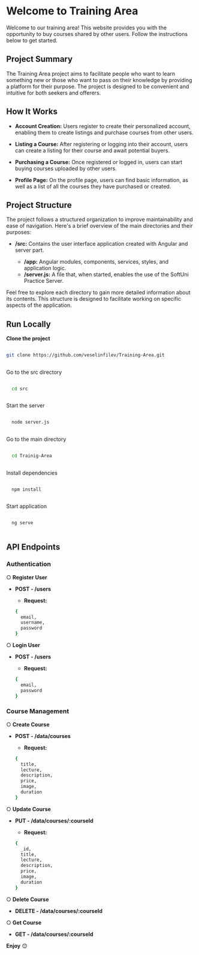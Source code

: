 # Welcome to Training Area
Welcome to our training area! This website provides you with the opportunity to buy courses shared by other users. Follow the instructions below to get started.

## Project Summary
The Training Area project aims to facilitate people who want to learn something new or those who want to pass on their knowledge by providing a platform for their purpose. The project is designed to be convenient and intuitive for both seekers and offerers.

## How It Works
- **Account Creation:** Users register to create their personalized account, enabling them to create listings and purchase courses from other users.

- **Listing a Course:** After registering or logging into their account, users can create a listing for their course and await potential buyers.

- **Purchasing a Course:** Once registered or logged in, users can start buying courses uploaded by other users.

- **Profile Page:** On the profile page, users can find basic information, as well as a list of all the courses they have purchased or created.

## Project Structure
The project follows a structured organization to improve maintainability and ease of navigation. Here's a brief overview of the main directories and their purposes:

* **/src:** Contains the user interface application created with Angular and server part.
    * **/app:** Angular modules, components, services, styles, and application logic.

    - **/server.js:** A file that, when started, enables the use of the SoftUni Practice Server.

Feel free to explore each directory to gain more detailed information about its contents. This structure is designed to facilitate working on specific aspects of the application.

## Run Locally

**Clone the project**

```bash
  
git clone https://github.com/veselinfilev/Training-Area.git
  
```

Go to the src directory

```bash
 
  cd src
 
```

Start the server

```bash
  
  node server.js
  
```

Go to the main directory

```bash
  
  cd Trainig-Area
  
```

Install dependencies

```bash
  
  npm install
  
```

Start application
```bash
  
  ng serve
 
```

## API Endpoints

  ### Authentication

○ **Register User**

  + **POST - /users**

    + **Request:**

    ```bash
    {
      email,
      username,
      password
    }
    ```

○ **Login User**

  + **POST - /users**

    + **Request:**

    ```bash
    {
      email,
      password
    }
    ```

### Course Management    

○ **Create Course**

  + **POST - /data/courses**

    + **Request:**

    ```bash
    {
      title,
      lecture,
      description,
      price,
      image,
      duration
    }
    ```

  ○ **Update Course**

  + **PUT - /data/courses/:courseId**

    + **Request:**

    ```bash
    {
      _id,
      title,
      lecture,
      description,
      price,
      image,
      duration
    }
    ```

  ○ **Delete Course**

  + **DELETE - /data/courses/:courseId**  

   ○ **Get Course**

  + **GET - /data/courses/:courseId** 

 **Enjoy** 😊